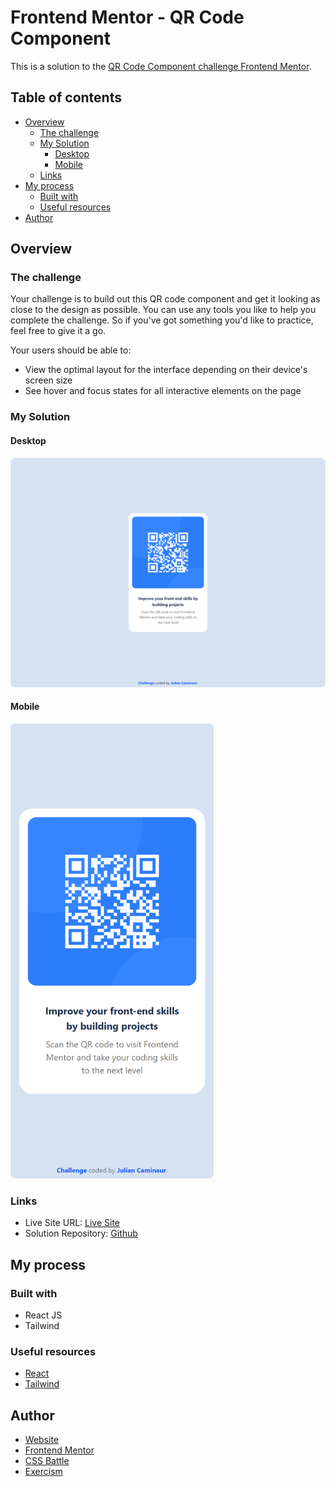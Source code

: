 # Frontend Mentor - QR Code Component

This is a solution to the [QR Code Component challenge Frontend Mentor](https://www.frontendmentor.io/challenges/qr-code-component-iux_sIO_H).

## Table of contents

- [Overview](#overview)
  - [The challenge](#the-challenge)
  - [My Solution](#my-solution)
    - [Desktop](#desktop)
    - [Mobile](#mobile)
  - [Links](#links)
- [My process](#my-process)
  - [Built with](#built-with)
  - [Useful resources](#useful-resources)
- [Author](#author)

## Overview

### The challenge

Your challenge is to build out this QR code component and get it looking as close to the design as possible.
You can use any tools you like to help you complete the challenge. So if you've got something you'd like to practice, feel free to give it a go.

Your users should be able to:

- View the optimal layout for the interface depending on their device's screen size
- See hover and focus states for all interactive elements on the page

### My Solution

#### Desktop

<img src="./src/assets/Desktop.png" width="700px" style="border-radius:8px;"/>

#### Mobile

<img src="./src/assets/Mobile.png" width="325px" style="border-radius:8px;"/>

### Links

- Live Site URL: [Live Site](https://caminaur-qr-challenge.netlify.app/)
- Solution Repository: [Github](https://github.com/Caminaur/qr-code-component)

## My process

### Built with

- React JS
- Tailwind

### Useful resources

- [React](https://react.dev/reference/react)
- [Tailwind](https://tailwindcss.com/docs/)

## Author

- [Website](https://julian-caminaur.tech/)
- [Frontend Mentor](https://www.frontendmentor.io/profile/Caminaur)
- [CSS Battle](https://cssbattle.dev/player/caminaur)
- [Exercism](https://exercism.org/profiles/Caminaur)
